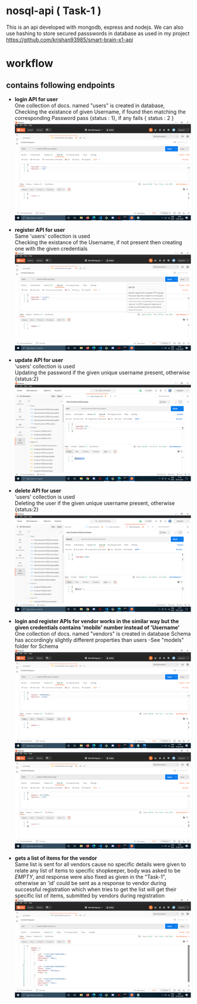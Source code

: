 # nosql-api ( Task-1 )
This is an api developed with mongodb, express and nodejs. We can also use hashing to store secured passswords in database as used in my project https://github.com/krishan93985/smart-brain-x1-api
# workflow
## contains following endpoints  
* **login API for user** \
  One collection of docs. named "users" is created in database, \
  Checking the existance of given Username, if found then matching the corresponding Password pass {status : 1}, if any fails { status : 2 } 
![user-register](screenshots/user-register.png)

* **register API for user** \
  Same 'users' collection is used \
  Checking the existance of the Username, if not present then creating one with the given credentials
![user-register](screenshots/user-login.png)

* **update API for user** \
  'users' collection is used \
  Updating the password if the given unique username present, otherwise {status:2}
![user-register](screenshots/user-update.png)  

* **delete API for user** \
  'users' collection is used \
  Deleting the user if the given unique username present, otherwise {status:2}
![user-register](screenshots/user-delete.png)

* **login and register APIs for vendor works in the similar way but the given credentials contains 'mobile' number instead of 'Username'** \
  One collection of docs. named "vendors" is created in database
  Schema has accordingly slightly different properties than users -See "models" folder for Schema
![user-register](screenshots/vendor-register.png)
![user-register](screenshots/vendor-login.png)

* **gets a list of items for the vendor** \
Same list is sent for all vendors cause no specific details were given to relate any list of items to specific shopkeeper, body was asked to be _EMPTY_, and response were also fixed as given in the "Task-1", otherwise an 'id' could be sent as a response to vendor during successful registration which when tries to get the list will get their specific list of items, submitted by vendors during registration
![user-register](screenshots/vendor-list.png)
